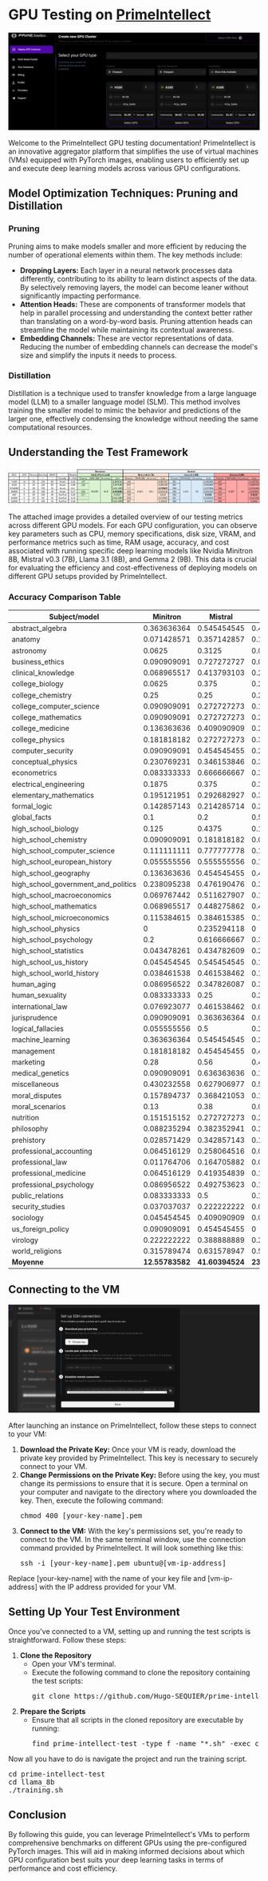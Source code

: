<h1>GPU Testing on <a href="https://app.primeintellect.ai/dashboard/create-cluster">PrimeIntellect</a></h1>
<img src="/images/prime-intellect.png" alt="PrimeIntellect interface">

<p>Welcome to the PrimeIntellect GPU testing documentation! PrimeIntellect is an innovative aggregator platform that simplifies the use of virtual machines (VMs) equipped with PyTorch images, enabling users to efficiently set up and execute deep learning models across various GPU configurations.</p>

<h2>Model Optimization Techniques: Pruning and Distillation</h2>
<h3>Pruning</h3>
<p>Pruning aims to make models smaller and more efficient by reducing the number of operational elements within them. The key methods include:</p>
<ul>
  <li><strong>Dropping Layers:</strong> Each layer in a neural network processes data differently, contributing to its ability to learn distinct aspects of the data. By selectively removing layers, the model can become leaner without significantly impacting performance.</li>
  <li><strong>Attention Heads:</strong> These are components of transformer models that help in parallel processing and understanding the context better rather than translating on a word-by-word basis. Pruning attention heads can streamline the model while maintaining its contextual awareness.</li>
  <li><strong>Embedding Channels:</strong> These are vector representations of data. Reducing the number of embedding channels can decrease the model's size and simplify the inputs it needs to process.</li>
</ul>

<h3>Distillation</h3>
<p>Distillation is a technique used to transfer knowledge from a large language model (LLM) to a smaller language model (SLM). This method involves training the smaller model to mimic the behavior and predictions of the larger one, effectively condensing the knowledge without needing the same computational resources.</p>

<h2>Understanding the Test Framework</h2>
<img src="/images/excel.png" alt="GPU Test Result">
<p>The attached image provides a detailed overview of our testing metrics across different GPU models. For each GPU configuration, you can observe key parameters such as CPU, memory specifications, disk size, VRAM, and performance metrics such as time, RAM usage, accuracy, and cost associated with running specific deep learning models like Nvidia Minitron 8B, Mistral v0.3 (7B), Llama 3.1 (8B), and Gemma 2 (9B). This data is crucial for evaluating the efficiency and cost-effectiveness of deploying models on different GPU setups provided by PrimeIntellect.</p>

<h3>Accuracy Comparison Table</h3>

<table>
  <thead>
    <tr>
      <th>Subject/model</th>
      <th>Minitron</th>
      <th>Mistral</th>
      <th>Llama</th>
      <th>Gemma</th>
    </tr>
  </thead>
  <tbody>
    <tr>
      <td>abstract_algebra</td>
      <td>0.363636364</td>
      <td>0.545454545</td>
      <td>0.454545455</td>
      <td>0.272727273</td>
    </tr>
    <tr>
      <td>anatomy</td>
      <td>0.071428571</td>
      <td>0.357142857</td>
      <td>0.142857143</td>
      <td>0.571428571</td>
    </tr>
    <tr>
      <td>astronomy</td>
      <td>0.0625</td>
      <td>0.3125</td>
      <td>0.0625</td>
      <td>0.375</td>
    </tr>
    <tr>
      <td>business_ethics</td>
      <td>0.090909091</td>
      <td>0.727272727</td>
      <td>0.090909091</td>
      <td>0.272727273</td>
    </tr>
    <tr>
      <td>clinical_knowledge</td>
      <td>0.068965517</td>
      <td>0.413793103</td>
      <td>0.24137931</td>
      <td>0.344827586</td>
    </tr>
    <tr>
      <td>college_biology</td>
      <td>0.0625</td>
      <td>0.375</td>
      <td>0.25</td>
      <td>0.5</td>
    </tr>
    <tr>
      <td>college_chemistry</td>
      <td>0.25</td>
      <td>0.25</td>
      <td>0.25</td>
      <td>0.625</td>
    </tr>
    <tr>
      <td>college_computer_science</td>
      <td>0.090909091</td>
      <td>0.272727273</td>
      <td>0.181818182</td>
      <td>0.272727273</td>
    </tr>
    <tr>
      <td>college_mathematics</td>
      <td>0.090909091</td>
      <td>0.272727273</td>
      <td>0.272727273</td>
      <td>0.181818182</td>
    </tr>
    <tr>
      <td>college_medicine</td>
      <td>0.136363636</td>
      <td>0.409090909</td>
      <td>0.272727273</td>
      <td>0.409090909</td>
    </tr>
    <tr>
      <td>college_physics</td>
      <td>0.181818182</td>
      <td>0.272727273</td>
      <td>0.363636364</td>
      <td>0.272727273</td>
    </tr>
    <tr>
      <td>computer_security</td>
      <td>0.090909091</td>
      <td>0.454545455</td>
      <td>0.272727273</td>
      <td>0.363636364</td>
    </tr>
    <tr>
      <td>conceptual_physics</td>
      <td>0.230769231</td>
      <td>0.346153846</td>
      <td>0.384615385</td>
      <td>0.423076923</td>
    </tr>
    <tr>
      <td>econometrics</td>
      <td>0.083333333</td>
      <td>0.666666667</td>
      <td>0.333333333</td>
      <td>0.333333333</td>
    </tr>
    <tr>
      <td>electrical_engineering</td>
      <td>0.1875</td>
      <td>0.375</td>
      <td>0.3125</td>
      <td>0.375</td>
    </tr>
    <tr>
      <td>elementary_mathematics</td>
      <td>0.195121951</td>
      <td>0.292682927</td>
      <td>0.317073171</td>
      <td>0.341463415</td>
    </tr>
    <tr>
      <td>formal_logic</td>
      <td>0.142857143</td>
      <td>0.214285714</td>
      <td>0.285714286</td>
      <td>0.214285714</td>
    </tr>
    <tr>
      <td>global_facts</td>
      <td>0.1</td>
      <td>0.2</td>
      <td>0.5</td>
      <td>0.2</td>
    </tr>
    <tr>
      <td>high_school_biology</td>
      <td>0.125</td>
      <td>0.4375</td>
      <td>0.15625</td>
      <td>0.3125</td>
    </tr>
    <tr>
      <td>high_school_chemistry</td>
      <td>0.090909091</td>
      <td>0.181818182</td>
      <td>0.090909091</td>
      <td>0.181818182</td>
    </tr>
    <tr>
      <td>high_school_computer_science</td>
      <td>0.111111111</td>
      <td>0.777777778</td>
      <td>0.111111111</td>
      <td>0.111111111</td>
    </tr>
    <tr>
      <td>high_school_european_history</td>
      <td>0.055555556</td>
      <td>0.555555556</td>
      <td>0.111111111</td>
      <td>0.555555556</td>
    </tr>
    <tr>
      <td>high_school_geography</td>
      <td>0.136363636</td>
      <td>0.454545455</td>
      <td>0.409090909</td>
      <td>0.545454545</td>
    </tr>
    <tr>
      <td>high_school_government_and_politics</td>
      <td>0.238095238</td>
      <td>0.476190476</td>
      <td>0.380952381</td>
      <td>0.476190476</td>
    </tr>
    <tr>
      <td>high_school_macroeconomics</td>
      <td>0.069767442</td>
      <td>0.511627907</td>
      <td>0.186046512</td>
      <td>0.348837209</td>
    </tr>
    <tr>
      <td>high_school_mathematics</td>
      <td>0.068965517</td>
      <td>0.448275862</td>
      <td>0.413793103</td>
      <td>0.24137931</td>
    </tr>
    <tr>
      <td>high_school_microeconomics</td>
      <td>0.115384615</td>
      <td>0.384615385</td>
      <td>0.115384615</td>
      <td>0.269230769</td>
    </tr>
    <tr>
      <td>high_school_physics</td>
      <td>0</td>
      <td>0.235294118</td>
      <td>0</td>
      <td>0.117647059</td>
    </tr>
    <tr>
      <td>high_school_psychology</td>
      <td>0.2</td>
      <td>0.616666667</td>
      <td>0.366666667</td>
      <td>0.483333333</td>
    </tr>
    <tr>
      <td>high_school_statistics</td>
      <td>0.043478261</td>
      <td>0.434782609</td>
      <td>0.260869565</td>
      <td>0.391304348</td>
    </tr>
    <tr>
      <td>high_school_us_history</td>
      <td>0.045454545</td>
      <td>0.545454545</td>
      <td>0.136363636</td>
      <td>0.409090909</td>
    </tr>
    <tr>
      <td>high_school_world_history</td>
      <td>0.038461538</td>
      <td>0.461538462</td>
      <td>0.192307692</td>
      <td>0.230769231</td>
    </tr>
    <tr>
      <td>human_aging</td>
      <td>0.086956522</td>
      <td>0.347826087</td>
      <td>0.391304348</td>
      <td>0.347826087</td>
    </tr>
    <tr>
      <td>human_sexuality</td>
      <td>0.083333333</td>
      <td>0.25</td>
      <td>0.25</td>
      <td>0.25</td>
    </tr>
    <tr>
      <td>international_law</td>
      <td>0.076923077</td>
      <td>0.461538462</td>
      <td>0.076923077</td>
      <td>0.230769231</td>
    </tr>
    <tr>
      <td>jurisprudence</td>
      <td>0.090909091</td>
      <td>0.363636364</td>
      <td>0.090909091</td>
      <td>0.181818182</td>
    </tr>
    <tr>
      <td>logical_fallacies</td>
      <td>0.055555556</td>
      <td>0.5</td>
      <td>0.277777778</td>
      <td>0.277777778</td>
    </tr>
    <tr>
      <td>machine_learning</td>
      <td>0.363636364</td>
      <td>0.545454545</td>
      <td>0.272727273</td>
      <td>0.454545455</td>
    </tr>
    <tr>
      <td>management</td>
      <td>0.181818182</td>
      <td>0.454545455</td>
      <td>0.454545455</td>
      <td>0.636363636</td>
    </tr>
    <tr>
      <td>marketing</td>
      <td>0.28</td>
      <td>0.56</td>
      <td>0.44</td>
      <td>0.64</td>
    </tr>
    <tr>
      <td>medical_genetics</td>
      <td>0.090909091</td>
      <td>0.636363636</td>
      <td>0.181818182</td>
      <td>0.454545455</td>
    </tr>
    <tr>
      <td>miscellaneous</td>
      <td>0.430232558</td>
      <td>0.627906977</td>
      <td>0.593023256</td>
      <td>0.5</td>
    </tr>
    <tr>
      <td>moral_disputes</td>
      <td>0.157894737</td>
      <td>0.368421053</td>
      <td>0.131578947</td>
      <td>0.236842105</td>
    </tr>
    <tr>
      <td>moral_scenarios</td>
      <td>0.13</td>
      <td>0.38</td>
      <td>0.09</td>
      <td>0.36</td>
    </tr>
    <tr>
      <td>nutrition</td>
      <td>0.151515152</td>
      <td>0.272727273</td>
      <td>0.242424242</td>
      <td>0.393939394</td>
    </tr>
    <tr>
      <td>philosophy</td>
      <td>0.088235294</td>
      <td>0.382352941</td>
      <td>0.205882353</td>
      <td>0.470588235</td>
    </tr>
    <tr>
      <td>prehistory</td>
      <td>0.028571429</td>
      <td>0.342857143</td>
      <td>0.114285714</td>
      <td>0.342857143</td>
    </tr>
    <tr>
      <td>professional_accounting</td>
      <td>0.064516129</td>
      <td>0.258064516</td>
      <td>0.064516129</td>
      <td>0.193548387</td>
    </tr>
    <tr>
      <td>professional_law</td>
      <td>0.011764706</td>
      <td>0.164705882</td>
      <td>0.076470588</td>
      <td>0.270588235</td>
    </tr>
    <tr>
      <td>professional_medicine</td>
      <td>0.064516129</td>
      <td>0.419354839</td>
      <td>0.161290323</td>
      <td>0.290322581</td>
    </tr>
    <tr>
      <td>professional_psychology</td>
      <td>0.086956522</td>
      <td>0.492753623</td>
      <td>0.115942029</td>
      <td>0.333333333</td>
    </tr>
    <tr>
      <td>public_relations</td>
      <td>0.083333333</td>
      <td>0.5</td>
      <td>0.166666667</td>
      <td>0.25</td>
    </tr>
    <tr>
      <td>security_studies</td>
      <td>0.037037037</td>
      <td>0.222222222</td>
      <td>0.037037037</td>
      <td>0.296296296</td>
    </tr>
    <tr>
      <td>sociology</td>
      <td>0.045454545</td>
      <td>0.409090909</td>
      <td>0.045454545</td>
      <td>0.409090909</td>
    </tr>
    <tr>
      <td>us_foreign_policy</td>
      <td>0.090909091</td>
      <td>0.454545455</td>
      <td>0</td>
      <td>0.636363636</td>
    </tr>
    <tr>
      <td>virology</td>
      <td>0.222222222</td>
      <td>0.388888889</td>
      <td>0.277777778</td>
      <td>0.166666667</td>
    </tr>
    <tr>
      <td>world_religions</td>
      <td>0.315789474</td>
      <td>0.631578947</td>
      <td>0.578947368</td>
      <td>0.578947368</td>
    </tr>
    <tr>
      <td><strong>Moyenne</strong></td>
      <td><strong>12.55783582</strong></td>
      <td><strong>41.60394524</strong></td>
      <td><strong>23.2582844</strong></td>
      <td><strong>35.48442498</strong></td>
    </tr>
  </tbody>
</table>

<h2>Connecting to the VM</h2>
<img src="/images/connect_vm.png" alt="How to Connect to the VM">
<p>After launching an instance on PrimeIntellect, follow these steps to connect to your VM:</p>
<ol>
  <li><strong>Download the Private Key:</strong> Once your VM is ready, download the private key provided by PrimeIntellect. This key is necessary to securely connect to your VM.</li>
  <li><strong>Change Permissions on the Private Key:</strong> Before using the key, you must change its permissions to ensure that it is secure. Open a terminal on your computer and navigate to the directory where you downloaded the key. Then, execute the following command:
  <pre>chmod 400 [your-key-name].pem</pre></li>
  <li><strong>Connect to the VM:</strong> With the key's permissions set, you're ready to connect to the VM. In the same terminal window, use the connection command provided by PrimeIntellect. It will look something like this:
  <pre>ssh -i [your-key-name].pem ubuntu@[vm-ip-address]</pre></li>
</ol>
<p>Replace [your-key-name] with the name of your key file and [vm-ip-address] with the IP address provided for your VM.</p>
<h2>Setting Up Your Test Environment</h2>
<p>Once you've connected to a VM, setting up and running the test scripts is straightforward. Follow these steps:</p>

<ol>
  <li><strong>Clone the Repository</strong>
    <ul>
      <li>Open your VM's terminal.</li>
      <li>Execute the following command to clone the repository containing the test scripts:
        <pre>git clone https://github.com/Hugo-SEQUIER/prime-intellect-test.git</pre>
      </li>
    </ul>
  </li>
  <li><strong>Prepare the Scripts</strong>
    <ul>
      <li>Ensure that all scripts in the cloned repository are executable by running:
        <pre>find prime-intellect-test -type f -name "*.sh" -exec chmod +x {} \;</pre>
      </li>
    </ul>
  </li>
</ol>

<p>Now all you have to do is navigate the project and run the training script.</p>
<pre>cd prime-intellect-test
cd llama_8b
./training.sh
</pre>

<h2>Conclusion</h2>
<p>By following this guide, you can leverage PrimeIntellect's VMs to perform comprehensive benchmarks on different GPUs using the pre-configured PyTorch images. This will aid in making informed decisions about which GPU configuration best suits your deep learning tasks in terms of performance and cost efficiency.</p>

